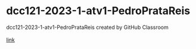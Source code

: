 # dcc121-2023-1-atv1-PedroPrataReis
dcc121-2023-1-atv1-PedroPrataReis created by GitHub Classroom
<br>
<br>
<a href="https://ufjf-dcc121.github.io/dcc121-2023-1-atv1-PedroPrataReis/">link<a>

